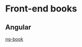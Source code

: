 # Front-end books
## Angular
[ng-book](https://github.com/IgorMotorny/library/blob/master/ng-book.pdf)
